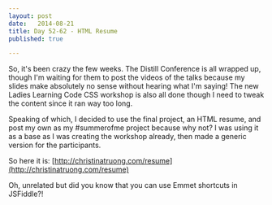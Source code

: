 ```yaml
---
layout: post
date:   2014-08-21
title: Day 52-62 - HTML Resume
published: true

---
```


So, it's been crazy the few weeks. The Distill Conference is all wrapped up, though I'm waiting for them to post the videos of the talks because my slides make absolutely no sense without hearing what I'm saying!  The new Ladies Learning Code CSS workshop is also all done though I need to tweak the content since it ran way too long.  

Speaking of which, I decided to use the final project, an HTML resume, and post my own as my #summerofme project because why not? I was using it as a base as I was creating the workshop already, then made a generic version for the participants.

So here it is: [http://christinatruong.com/resume](http://christinatruong.com/resume)

Oh, unrelated but did you know that you can use Emmet shortcuts in JSFiddle?!
